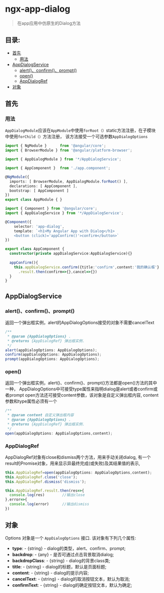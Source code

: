 # ngx-app-dialog

> 在app应用中仿原生的Dialog方法

## 目录:
- [首先](#get-started)
  - [用法](#usage)
- [AppDialogService](#appDialogservice)
  - [alert()、confirm()、prompt()](#dialog)
  - [open()](#open)
  - [AppDialogRef](#AppDialogRef)
- [对象](#Options)

## <a name="get-started"></a> 首先

### <a name="usage"></a> 用法

`AppDialogModule`应该在`AppModule`中使用`forRoot（）`static方法注册，在子模块中使用`forChild（）`方法注册，
该方法接受一个可选参数`AppDialogOptions`


```typescript
import { NgModule }      from '@angular/core';
import { BrowserModule } from '@angular/platform-browser';

import { AppDialogModule } from '*/AppDialogService';

import { AppComponent }  from './app.component';

@NgModule({
  imports: [ BrowserModule, AppDialogModule.forRoot() ],
  declarations: [ AppComponent ],
  bootstrap: [ AppComponent ]
})
export class AppModule { }
```

```typescript
import { Component } from '@angular/core';
import { AppDialogService } from '*/AppDialogService';

@Component({
    selector: 'app-dialog',
    template: `<h1>My Angular App with Dialog</h1>
    <button (click)='appConfirm()'>confirm</button>` 
})

export class AppComponent { 
  constructor(private appDialogService:AppDialogService){}
  
  appConfirm(){
    this.appDialogService.confirm({title:'confirm',content:'我的确认框'})
      .result.then(confirm=>{},cancel=>{})
  }
}
```

## <a name="appDialogservice"></a> AppDialogService

### <a name="dialog"></a> alert()、confirm()、prompt()
返回一个弹出框实例，alert的AppDialogOptions接受的对象不需要cancelText

```typescript
/**
 * @param {AppDialogOptions} .
 * @returns {AppDialogRef} 弹出框实例.
 */
alert(appDialogOptions: AppDialogOptions);
confirm(appDialogOptions: AppDialogOptions);
prompt(appDialogOptions: AppDialogOptions);
```

### <a name="open"></a> open()
返回一个弹出框实例，alert()、confirm()、prompt()方法都是open()方法的其中一种，
AppDialogOptions中可接受type属性来指明dialog是alert或者confirm或者prompt
open方法还可接受content参数，该对象是自定义弹出框内容,
content参数和type属性必须有一个

```typescript
/**
 * @param content 自定义弹出框内容
 * @param {AppDialogOptions} .
 * @returns {AppDialogRef} 弹出框实例.
 */
open(appDialogOptions: AppDialogOptions,content);
```

### <a name="AppDialogRef"></a> AppDialogRef
AppDialogRef对象有close和dismiss两个方法，用来手动关闭dialog,
有一个result的Promise对象，用来显示异最终完成(或失败)及其结果值的表示,

```typescript
this.AppDialogRef=open(appDialogOptions: AppDialogOptions,content);
this.AppDialogRef.close('close');
this.AppDialogRef.dismiss('dismiss');

this.AppDialogRef.result.then(res=>{
  console.log(res)        //输出close
},error=>{
  console.log(error)      //输出dismiss
})
```

## <a name="options"></a> 对象

Options 对象是一个 `AppDialogOptions` 接口. 该对象有下列几个属性:

- **type**: - {string} - dialog的类型，alert、confirm、prompt;
- **backdrop**: - {any} - 是否可通过点击背景取消dialog;
- **backdropClass**: - {string} - dialog的背景class类;
- **title**: - {string} - dialog的标题，默认是页面标题;
- **content**: - {string} - dialog的提示内容;
- **cancelText**: - {string} - dialog的取消按钮文本，默认为取消;
- **confirmText**: - {string} - dialog的确定按钮文本，默认为确定;
